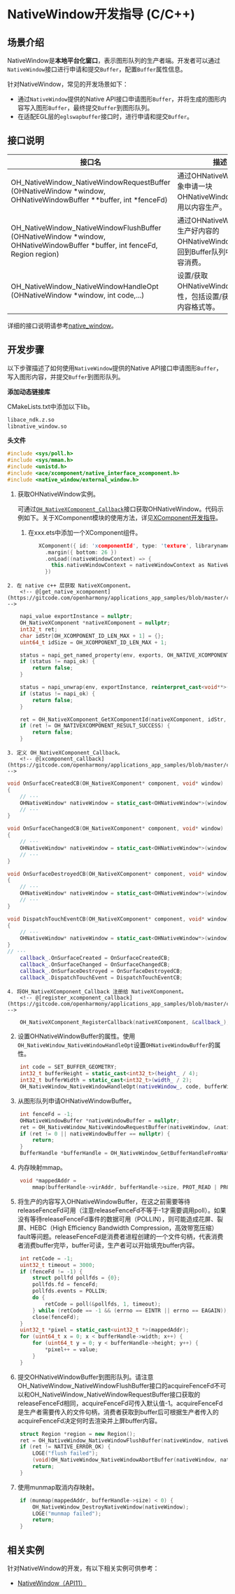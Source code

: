 # NativeWindow开发指导 (C/C++)
<!--Kit: ArkGraphics 2D-->
<!--Subsystem: Graphics-->
<!--Owner: @Felix-fangyang; @BruceXu; @dingpy-->
<!--Designer: @conan13234-->
<!--Tester: @nobuggers-->
<!--Adviser: @ge-yafang-->
## 场景介绍

NativeWindow是**本地平台化窗口**，表示图形队列的生产者端。开发者可以通过`NativeWindow`接口进行申请和提交`Buffer`，配置`Buffer`属性信息。

针对NativeWindow，常见的开发场景如下：

* 通过`NativeWindow`提供的Native API接口申请图形`Buffer`，并将生成的图形内容写入图形`Buffer`，最终提交`Buffer`到图形队列。
* 在适配EGL层的`eglswapbuffer`接口时，进行申请和提交`Buffer`。

## 接口说明

| 接口名 | 描述 | 
| -------- | -------- |
| OH_NativeWindow_NativeWindowRequestBuffer (OHNativeWindow \*window, OHNativeWindowBuffer \*\*buffer, int \*fenceFd) | 通过OHNativeWindow对象申请一块OHNativeWindowBuffer，用以内容生产。 | 
| OH_NativeWindow_NativeWindowFlushBuffer (OHNativeWindow \*window, OHNativeWindowBuffer \*buffer, int fenceFd, Region region) | 通过OHNativeWindow将生产好内容的OHNativeWindowBuffer放回到Buffer队列中，用以内容消费。 | 
| OH_NativeWindow_NativeWindowHandleOpt (OHNativeWindow \*window, int code,...) | 设置/获取OHNativeWindow的属性，包括设置/获取宽高、内容格式等。 | 

详细的接口说明请参考[native_window](../reference/apis-arkgraphics2d/capi-nativewindow.md)。

## 开发步骤

以下步骤描述了如何使用`NativeWindow`提供的Native API接口申请图形`Buffer`，写入图形内容，并提交`Buffer`到图形队列。

**添加动态链接库**

CMakeLists.txt中添加以下lib。
```txt
libace_ndk.z.so
libnative_window.so
```

**头文件**
```c++
#include <sys/poll.h>
#include <sys/mman.h>
#include <unistd.h>
#include <ace/xcomponent/native_interface_xcomponent.h>
#include <native_window/external_window.h>
```

1. 获取OHNativeWindow实例。

    可通过[`OH_NativeXComponent_Callback`](../reference/apis-arkui/capi-oh-nativexcomponent-native-x-component-oh-nativexcomponent-callback.md)接口获取OHNativeWindow。代码示例如下。关于XComponent模块的使用方法，详见[XComponent开发指导](../ui/napi-xcomponent-guidelines.md)。

    1. 在xxx.ets中添加一个XComponent组件。
        <!-- @[create_native_window](https://gitcode.com/openharmony/applications_app_samples/blob/master/code/DocsSample/graphic/NdkNativeWindow/entry/src/main/ets/pages/Index.ets) -->

``` C++
          XComponent({ id: 'xcomponentId', type: 'texture', libraryname: 'nativerender' })
            .margin({ bottom: 26 })
            .onLoad((nativeWindowContext) => {
              this.nativeWindowContext = nativeWindowContext as NativeWindowContext;
            })
```

    2. 在 native c++ 层获取 NativeXComponent。
        <!-- @[get_native_xcomponent](https://gitcode.com/openharmony/applications_app_samples/blob/master/code/DocsSample/graphic/NdkNativeWindow/entry/src/main/cpp/NativeRender.cpp) -->

``` C++
    napi_value exportInstance = nullptr;
    OH_NativeXComponent *nativeXComponent = nullptr;
    int32_t ret;
    char idStr[OH_XCOMPONENT_ID_LEN_MAX + 1] = {};
    uint64_t idSize = OH_XCOMPONENT_ID_LEN_MAX + 1;

    status = napi_get_named_property(env, exports, OH_NATIVE_XCOMPONENT_OBJ, &exportInstance);
    if (status != napi_ok) {
        return false;
    }

    status = napi_unwrap(env, exportInstance, reinterpret_cast<void**>(&nativeXComponent));
    if (status != napi_ok) {
        return false;
    }

    ret = OH_NativeXComponent_GetXComponentId(nativeXComponent, idStr, &idSize);
    if (ret != OH_NATIVEXCOMPONENT_RESULT_SUCCESS) {
        return false;
    }
```

    3. 定义 OH_NativeXComponent_Callback。
        <!-- @[xcomponent_callback](https://gitcode.com/openharmony/applications_app_samples/blob/master/code/DocsSample/graphic/NdkNativeWindow/entry/src/main/cpp/NativeRender.cpp) -->

``` C++
void OnSurfaceCreatedCB(OH_NativeXComponent* component, void* window)
{
	// ···
    OHNativeWindow* nativeWindow = static_cast<OHNativeWindow*>(window);
	// ···
}

void OnSurfaceChangedCB(OH_NativeXComponent* component, void* window)
{
	// ···
    OHNativeWindow* nativeWindow = static_cast<OHNativeWindow*>(window);
	// ···
}

void OnSurfaceDestroyedCB(OH_NativeXComponent* component, void* window)
{
	// ···
    OHNativeWindow* nativeWindow = static_cast<OHNativeWindow*>(window);
	// ···
}

void DispatchTouchEventCB(OH_NativeXComponent* component, void* window)
{
	// ···
    OHNativeWindow* nativeWindow = static_cast<OHNativeWindow*>(window);
}
// ···
    callback_.OnSurfaceCreated = OnSurfaceCreatedCB;
    callback_.OnSurfaceChanged = OnSurfaceChangedCB;
    callback_.OnSurfaceDestroyed = OnSurfaceDestroyedCB;
    callback_.DispatchTouchEvent = DispatchTouchEventCB;
```

    4. 将OH_NativeXComponent_Callback 注册给 NativeXComponent。
        <!-- @[register_xcomponent_callback](https://gitcode.com/openharmony/applications_app_samples/blob/master/code/DocsSample/graphic/NdkNativeWindow/entry/src/main/cpp/NativeRender.cpp) -->

``` C++
    OH_NativeXComponent_RegisterCallback(nativeXComponent, &callback_);
```

2. 设置OHNativeWindowBuffer的属性。使用`OH_NativeWindow_NativeWindowHandleOpt`设置`OHNativeWindowBuffer`的属性。
    <!-- @[set_buffer_geometry](https://gitcode.com/openharmony/applications_app_samples/blob/master/code/DocsSample/graphic/NdkNativeWindow/entry/src/main/cpp/NativeRender.cpp) -->

``` C++
    int code = SET_BUFFER_GEOMETRY;
    int32_t bufferHeight = static_cast<int32_t>(height_ / 4);
    int32_t bufferWidth = static_cast<int32_t>(width_ / 2);
    OH_NativeWindow_NativeWindowHandleOpt(nativeWindow_, code, bufferWidth, bufferHeight);
```

3. 从图形队列申请OHNativeWindowBuffer。
    <!-- @[request_buffer](https://gitcode.com/openharmony/applications_app_samples/blob/master/code/DocsSample/graphic/NdkNativeWindow/entry/src/main/cpp/NativeRender.cpp) -->

``` C++
    int fenceFd = -1;
    OHNativeWindowBuffer *nativeWindowBuffer = nullptr;
    ret = OH_NativeWindow_NativeWindowRequestBuffer(nativeWindow, &nativeWindowBuffer, &fenceFd);
    if (ret != 0 || nativeWindowBuffer == nullptr) {
        return;
    }
    BufferHandle *bufferHandle = OH_NativeWindow_GetBufferHandleFromNative(nativeWindowBuffer);
```

4. 内存映射mmap。
    <!-- @[map_addr](https://gitcode.com/openharmony/applications_app_samples/blob/master/code/DocsSample/graphic/NdkNativeWindow/entry/src/main/cpp/NativeRender.cpp) -->

``` C++
    void *mappedAddr =
        mmap(bufferHandle->virAddr, bufferHandle->size, PROT_READ | PROT_WRITE, MAP_SHARED, bufferHandle->fd, 0);
```

5. 将生产的内容写入OHNativeWindowBuffer，在这之前需要等待releaseFenceFd可用（注意releaseFenceFd不等于-1才需要调用poll）。如果没有等待releaseFenceFd事件的数据可用（POLLIN），则可能造成花屏、裂屏、HEBC（High Efficiency Bandwidth Compression，高效带宽压缩） fault等问题。releaseFenceFd是消费者进程创建的一个文件句柄，代表消费者消费buffer完毕，buffer可读，生产者可以开始填充buffer内容。
    <!-- @[write_addr](https://gitcode.com/openharmony/applications_app_samples/blob/master/code/DocsSample/graphic/NdkNativeWindow/entry/src/main/cpp/NativeRender.cpp) -->

``` C++
    int retCode = -1;
    uint32_t timeout = 3000;
    if (fenceFd != -1) {
        struct pollfd pollfds = {0};
        pollfds.fd = fenceFd;
        pollfds.events = POLLIN;
        do {
            retCode = poll(&pollfds, 1, timeout);
        } while (retCode == -1 && (errno == EINTR || errno == EAGAIN));
        close(fenceFd);
    }
    uint32_t *pixel = static_cast<uint32_t *>(mappedAddr);
    for (uint64_t x = 0; x < bufferHandle->width; x++) {
        for (uint64_t y = 0; y < bufferHandle->height; y++) {
            *pixel++ = value;
        }
    }
```

6. 提交OHNativeWindowBuffer到图形队列。请注意OH_NativeWindow_NativeWindowFlushBuffer接口的acquireFenceFd不可以和OH_NativeWindow_NativeWindowRequestBuffer接口获取的releaseFenceFd相同，acquireFenceFd可传入默认值-1。acquireFenceFd是生产者需要传入的文件句柄，消费者获取到buffer后可根据生产者传入的acquireFenceFd决定何时去渲染并上屏buffer内容。
    <!-- @[flush_buffer](https://gitcode.com/openharmony/applications_app_samples/blob/master/code/DocsSample/graphic/NdkNativeWindow/entry/src/main/cpp/NativeRender.cpp) -->

``` C++
    struct Region *region = new Region();
    ret = OH_NativeWindow_NativeWindowFlushBuffer(nativeWindow, nativeWindowBuffer, fenceFd, *region);
    if (ret != NATIVE_ERROR_OK) {
        LOGE("flush failed");
        (void)OH_NativeWindow_NativeWindowAbortBuffer(nativeWindow, nativeWindowBuffer);
        return;
    }
```

7. 使用munmap取消内存映射。
    <!-- @[munmap_addr](https://gitcode.com/openharmony/applications_app_samples/blob/master/code/DocsSample/graphic/NdkNativeWindow/entry/src/main/cpp/NativeRender.cpp) -->

``` C++
    if (munmap(mappedAddr, bufferHandle->size) < 0) {
        OH_NativeWindow_DestroyNativeWindow(nativeWindow);
        LOGE("munmap failed");
        return;
    }
```

## 相关实例

针对NativeWindow的开发，有以下相关实例可供参考：

- [NativeWindow（API11）](https://gitcode.com/openharmony/applications_app_samples/blob/master/code/DocsSample/graphic/NdkNativeWindow)